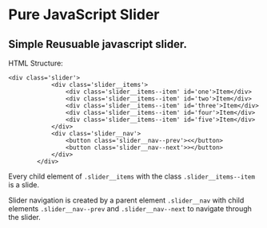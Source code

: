 # Pure JavaScript Slider

## Simple Reusuable javascript slider.

HTML Structure:

```
<div class='slider'>
            <div class='slider__items'>
                <div class='slider__items--item' id='one'>Item</div>
                <div class='slider__items--item' id='two'>Item</div>
                <div class='slider__items--item' id='three'>Item</div>
                <div class='slider__items--item' id='four'>Item</div>
                <div class='slider__items--item' id='five'>Item</div>
            </div>
            <div class='slider__nav'>
                <button class='slider__nav--prev'><</button>
                <button class='slider__nav--next'>></button>
            </div>
        </div>
```
 
 Every child element of ``.slider__items`` with the class ``.slider__items--item`` is a slide. 

 Slider navigation is created by a parent element ``.slider__nav`` with child elements ``.slider__nav--prev`` and ``.slider__nav--next`` to navigate through the slider.